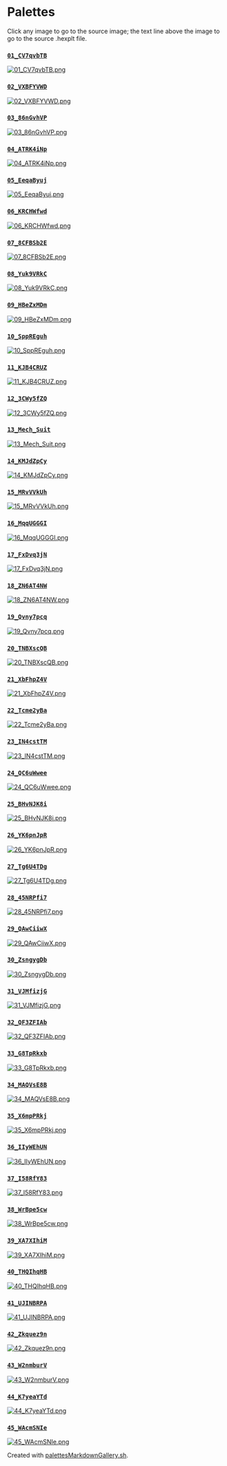 # Palettes

Click any image to go to the source image; the text line above the image to go to the source .hexplt file.

### [`01_CV7qvbTB`](01_CV7qvbTB.hexplt)

[ ![01_CV7qvbTB.png](01_CV7qvbTB.png) ](01_CV7qvbTB.png)

### [`02_VXBFYVWD`](02_VXBFYVWD.hexplt)

[ ![02_VXBFYVWD.png](02_VXBFYVWD.png) ](02_VXBFYVWD.png)

### [`03_86nGvhVP`](03_86nGvhVP.hexplt)

[ ![03_86nGvhVP.png](03_86nGvhVP.png) ](03_86nGvhVP.png)

### [`04_ATRK4iNp`](04_ATRK4iNp.hexplt)

[ ![04_ATRK4iNp.png](04_ATRK4iNp.png) ](04_ATRK4iNp.png)

### [`05_EeqaByuj`](05_EeqaByuj.hexplt)

[ ![05_EeqaByuj.png](05_EeqaByuj.png) ](05_EeqaByuj.png)

### [`06_KRCHWfwd`](06_KRCHWfwd.hexplt)

[ ![06_KRCHWfwd.png](06_KRCHWfwd.png) ](06_KRCHWfwd.png)

### [`07_8CFBSb2E`](07_8CFBSb2E.hexplt)

[ ![07_8CFBSb2E.png](07_8CFBSb2E.png) ](07_8CFBSb2E.png)

### [`08_Yuk9VRkC`](08_Yuk9VRkC.hexplt)

[ ![08_Yuk9VRkC.png](08_Yuk9VRkC.png) ](08_Yuk9VRkC.png)

### [`09_HBeZxMDm`](09_HBeZxMDm.hexplt)

[ ![09_HBeZxMDm.png](09_HBeZxMDm.png) ](09_HBeZxMDm.png)

### [`10_SppREguh`](10_SppREguh.hexplt)

[ ![10_SppREguh.png](10_SppREguh.png) ](10_SppREguh.png)

### [`11_KJB4CRUZ`](11_KJB4CRUZ.hexplt)

[ ![11_KJB4CRUZ.png](11_KJB4CRUZ.png) ](11_KJB4CRUZ.png)

### [`12_3CWy5fZQ`](12_3CWy5fZQ.hexplt)

[ ![12_3CWy5fZQ.png](12_3CWy5fZQ.png) ](12_3CWy5fZQ.png)

### [`13_Mech_Suit`](13_Mech_Suit.hexplt)

[ ![13_Mech_Suit.png](13_Mech_Suit.png) ](13_Mech_Suit.png)

### [`14_KMJdZpCy`](14_KMJdZpCy.hexplt)

[ ![14_KMJdZpCy.png](14_KMJdZpCy.png) ](14_KMJdZpCy.png)

### [`15_MRvVVkUh`](15_MRvVVkUh.hexplt)

[ ![15_MRvVVkUh.png](15_MRvVVkUh.png) ](15_MRvVVkUh.png)

### [`16_MqqUGGGI`](16_MqqUGGGI.hexplt)

[ ![16_MqqUGGGI.png](16_MqqUGGGI.png) ](16_MqqUGGGI.png)

### [`17_FxDvq3jN`](17_FxDvq3jN.hexplt)

[ ![17_FxDvq3jN.png](17_FxDvq3jN.png) ](17_FxDvq3jN.png)

### [`18_ZN6AT4NW`](18_ZN6AT4NW.hexplt)

[ ![18_ZN6AT4NW.png](18_ZN6AT4NW.png) ](18_ZN6AT4NW.png)

### [`19_Qvny7pcq`](19_Qvny7pcq.hexplt)

[ ![19_Qvny7pcq.png](19_Qvny7pcq.png) ](19_Qvny7pcq.png)

### [`20_TNBXscQB`](20_TNBXscQB.hexplt)

[ ![20_TNBXscQB.png](20_TNBXscQB.png) ](20_TNBXscQB.png)

### [`21_XbFhpZ4V`](21_XbFhpZ4V.hexplt)

[ ![21_XbFhpZ4V.png](21_XbFhpZ4V.png) ](21_XbFhpZ4V.png)

### [`22_Tcme2yBa`](22_Tcme2yBa.hexplt)

[ ![22_Tcme2yBa.png](22_Tcme2yBa.png) ](22_Tcme2yBa.png)

### [`23_IN4cstTM`](23_IN4cstTM.hexplt)

[ ![23_IN4cstTM.png](23_IN4cstTM.png) ](23_IN4cstTM.png)

### [`24_QC6uWwee`](24_QC6uWwee.hexplt)

[ ![24_QC6uWwee.png](24_QC6uWwee.png) ](24_QC6uWwee.png)

### [`25_BHvNJK8i`](25_BHvNJK8i.hexplt)

[ ![25_BHvNJK8i.png](25_BHvNJK8i.png) ](25_BHvNJK8i.png)

### [`26_YK6pnJpR`](26_YK6pnJpR.hexplt)

[ ![26_YK6pnJpR.png](26_YK6pnJpR.png) ](26_YK6pnJpR.png)

### [`27_Tg6U4TDg`](27_Tg6U4TDg.hexplt)

[ ![27_Tg6U4TDg.png](27_Tg6U4TDg.png) ](27_Tg6U4TDg.png)

### [`28_45NRPfi7`](28_45NRPfi7.hexplt)

[ ![28_45NRPfi7.png](28_45NRPfi7.png) ](28_45NRPfi7.png)

### [`29_QAwCiiwX`](29_QAwCiiwX.hexplt)

[ ![29_QAwCiiwX.png](29_QAwCiiwX.png) ](29_QAwCiiwX.png)

### [`30_ZsngygDb`](30_ZsngygDb.hexplt)

[ ![30_ZsngygDb.png](30_ZsngygDb.png) ](30_ZsngygDb.png)

### [`31_VJMfizjG`](31_VJMfizjG.hexplt)

[ ![31_VJMfizjG.png](31_VJMfizjG.png) ](31_VJMfizjG.png)

### [`32_QF3ZFIAb`](32_QF3ZFIAb.hexplt)

[ ![32_QF3ZFIAb.png](32_QF3ZFIAb.png) ](32_QF3ZFIAb.png)

### [`33_G8TpRkxb`](33_G8TpRkxb.hexplt)

[ ![33_G8TpRkxb.png](33_G8TpRkxb.png) ](33_G8TpRkxb.png)

### [`34_MAQVsE8B`](34_MAQVsE8B.hexplt)

[ ![34_MAQVsE8B.png](34_MAQVsE8B.png) ](34_MAQVsE8B.png)

### [`35_X6mpPRkj`](35_X6mpPRkj.hexplt)

[ ![35_X6mpPRkj.png](35_X6mpPRkj.png) ](35_X6mpPRkj.png)

### [`36_IIyWEhUN`](36_IIyWEhUN.hexplt)

[ ![36_IIyWEhUN.png](36_IIyWEhUN.png) ](36_IIyWEhUN.png)

### [`37_I58RfY83`](37_I58RfY83.hexplt)

[ ![37_I58RfY83.png](37_I58RfY83.png) ](37_I58RfY83.png)

### [`38_WrBpe5cw`](38_WrBpe5cw.hexplt)

[ ![38_WrBpe5cw.png](38_WrBpe5cw.png) ](38_WrBpe5cw.png)

### [`39_XA7XIhiM`](39_XA7XIhiM.hexplt)

[ ![39_XA7XIhiM.png](39_XA7XIhiM.png) ](39_XA7XIhiM.png)

### [`40_THQIhqHB`](40_THQIhqHB.hexplt)

[ ![40_THQIhqHB.png](40_THQIhqHB.png) ](40_THQIhqHB.png)

### [`41_UJINBRPA`](41_UJINBRPA.hexplt)

[ ![41_UJINBRPA.png](41_UJINBRPA.png) ](41_UJINBRPA.png)

### [`42_Zkquez9n`](42_Zkquez9n.hexplt)

[ ![42_Zkquez9n.png](42_Zkquez9n.png) ](42_Zkquez9n.png)

### [`43_W2nmburV`](43_W2nmburV.hexplt)

[ ![43_W2nmburV.png](43_W2nmburV.png) ](43_W2nmburV.png)

### [`44_K7yeaYTd`](44_K7yeaYTd.hexplt)

[ ![44_K7yeaYTd.png](44_K7yeaYTd.png) ](44_K7yeaYTd.png)

### [`45_WAcmSNIe`](45_WAcmSNIe.hexplt)

[ ![45_WAcmSNIe.png](45_WAcmSNIe.png) ](45_WAcmSNIe.png)

Created with [palettesMarkdownGallery.sh](https://github.com/earthbound19/_ebDev/blob/master/scripts/imgAndVideo/palettesMarkdownGallery.sh).